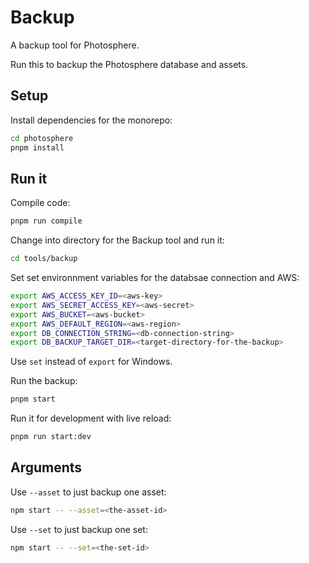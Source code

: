 # Backup

A backup tool for Photosphere.

Run this to backup the Photosphere database and assets.

## Setup

Install dependencies for the monorepo:

```bash
cd photosphere
pnpm install
```

## Run it

Compile code:

```bash
pnpm run compile
```

Change into directory for the Backup tool and run it:

```bash
cd tools/backup
```

Set set environnment variables for the databsae connection and AWS:

```bash
export AWS_ACCESS_KEY_ID=<aws-key>
export AWS_SECRET_ACCESS_KEY=<aws-secret>
export AWS_BUCKET=<aws-bucket>
export AWS_DEFAULT_REGION=<aws-region>
export DB_CONNECTION_STRING=<db-connection-string>
export DB_BACKUP_TARGET_DIR=<target-directory-for-the-backup>
```

Use `set` instead of `export` for Windows.

Run the backup:

```bash
pnpm start
```

Run it for development with live reload:

```bash
pnpm run start:dev
```

## Arguments

Use `--asset` to just backup one asset:

```bash
npm start -- --asset=<the-asset-id>
```

Use `--set` to just backup one set:

```bash
npm start -- --set=<the-set-id>
```

